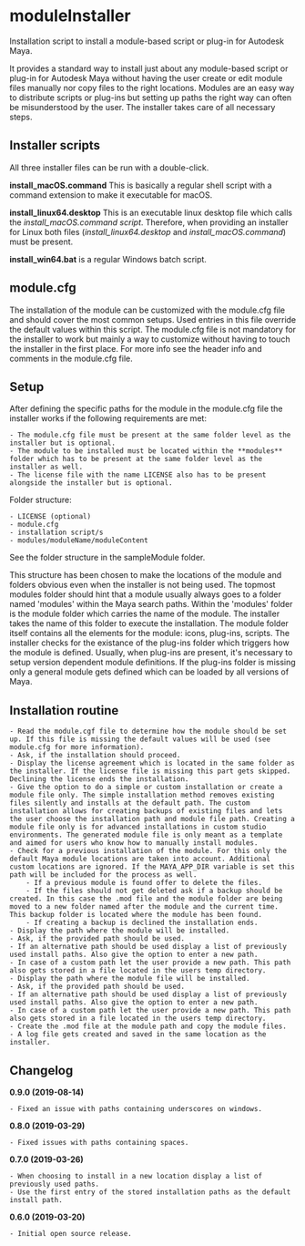 # moduleInstaller
Installation script to install a module-based script or plug-in for Autodesk Maya.

It provides a standard way to install just about any module-based script or plug-in for Autodesk Maya without having the user create or edit module files manually nor copy files to the right locations. Modules are an easy way to distribute scripts or plug-ins but setting up paths the right way can often be misunderstood by the user. The installer takes care of all necessary steps.

## Installer scripts
All three installer files can be run with a double-click.

**install_macOS.command**
This is basically a regular shell script with a command extension to make it executable for macOS.

**install_linux64.desktop**
This is an executable linux desktop file which calls the _install_macOS.command script_. Therefore, when providing an installer for Linux both files (_install_linux64.desktop_ and _install_macOS.command_) must be present.

**install_win64.bat** is a regular Windows batch script.

## module.cfg
The installation of the module can be customized with the module.cfg file and should cover the most common setups. Used entries in this file override the default values within this script. The module.cfg file is not mandatory for the installer to work but mainly a way to customize without having to touch the installer in the first place. For more info see the header info and comments in the module.cfg file.

## Setup
After defining the specific paths for the module in the module.cfg file the installer works if the following requirements are met:

    - The module.cfg file must be present at the same folder level as the installer but is optional.
    - The module to be installed must be located within the **modules** folder which has to be present at the same folder level as the installer as well.
    - The license file with the name LICENSE also has to be present alongside the installer but is optional.

Folder structure:

    - LICENSE (optional)
    - module.cfg
    - installation script/s
    - modules/moduleName/moduleContent

See the folder structure in the sampleModule folder.

This structure has been chosen to make the locations of the module and folders obvious even when the installer is not being used. The topmost modules folder should hint that a module usually always goes to a folder named 'modules' within the Maya search paths. Within the 'modules' folder is the module folder which carries the name of the module. The installer takes the name of this folder to execute the installation. The module folder itself contains all the elements for the module: icons, plug-ins, scripts. The installer checks for the existance of the plug-ins folder which triggers how the module is defined. Usually, when plug-ins are present, it's necessary to setup version dependent module definitions. If the plug-ins folder is missing only a general module gets defined which can be loaded by all versions of Maya.

## Installation routine
    - Read the module.cgf file to determine how the module should be set up. If this file is missing the default values will be used (see module.cfg for more information).
    - Ask, if the installation should proceed.
    - Display the license agreement which is located in the same folder as the installer. If the license file is missing this part gets skipped. Declining the license ends the installation.
    - Give the option to do a simple or custom installation or create a module file only. The simple installation method removes existing files silently and installs at the default path. The custom installation allows for creating backups of existing files and lets the user choose the installation path and module file path. Creating a module file only is for advanced installations in custom studio environments. The generated module file is only meant as a template and aimed for users who know how to manually install modules.
    - Check for a previous installation of the module. For this only the default Maya module locations are taken into account. Additional custom locations are ignored. If the MAYA_APP_DIR variable is set this path will be included for the process as well.
        - If a previous module is found offer to delete the files.
        - If the files should not get deleted ask if a backup should be created. In this case the .mod file and the module folder are being moved to a new folder named after the module and the current time. This backup folder is located where the module has been found.
        - If creating a backup is declined the installation ends.
    - Display the path where the module will be installed.
    - Ask, if the provided path should be used.
    - If an alternative path should be used display a list of previously used install paths. Also give the option to enter a new path.
    - In case of a custom path let the user provide a new path. This path also gets stored in a file located in the users temp directory.
    - Display the path where the module file will be installed.
    - Ask, if the provided path should be used.
    - If an alternative path should be used display a list of previously used install paths. Also give the option to enter a new path.
    - In case of a custom path let the user provide a new path. This path also gets stored in a file located in the users temp directory.
    - Create the .mod file at the module path and copy the module files.
    - A log file gets created and saved in the same location as the installer.

## Changelog

**0.9.0 (2019-08-14)**

    - Fixed an issue with paths containing underscores on windows.

**0.8.0 (2019-03-29)**

    - Fixed issues with paths containing spaces.

**0.7.0 (2019-03-26)**

    - When choosing to install in a new location display a list of previously used paths.
    - Use the first entry of the stored installation paths as the default install path.

**0.6.0 (2019-03-20)**

    - Initial open source release.
